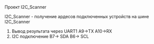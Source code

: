Проект I2C_Scanner

I2C_Scanner -  получение ардесов подключенных устройств на шине I2C_Scanner
1) Вывод результата через UART1
A9->TX
A10->RX
2) I2C подключение 
B7-> SDA
B6-> SCL
